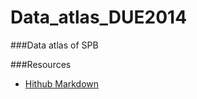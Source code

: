 Data_atlas_DUE2014
==================

###Data atlas of SPB



###Resources

- [Hithub Markdown](https://help.github.com/articles/github-flavored-markdown/)
